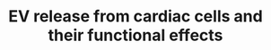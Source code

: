 ---
annotations:
- id: PW:0000004
  parent: regulatory pathway
  type: Pathway Ontology
  value: regulatory pathway
authors:
- Khanspers
- Susan
- MaintBot
- AlexanderPico
- Marvin M2
description: 'Summary of reported EV release from cardiac cells in culture and their
  functional effects. EV release has been reported in numerous cell lines and primary
  cultures, both at baseline and in response to stimuli. Transfer of EVs between cell
  types has been demonstrated as well as delivery of cargo.  Note that this pathway
  represents a review of multiple studies in multiple organisms. This pathway displays
  the human orthologs.  HUVEC: human aortic endothelial cell  HMEC-1: human microvascular
  endothelial cell  HASMC: human aortic smooth muscle cell  NRVM: neonatal rat ventricular
  myocyte.   Adapted from Danielson KM, Das S. Extracellular Vesicles in Heart Disease:
  Excitement for the Future? Exosomes Microvesicles, 2014. http://www.ncbi.nlm.nih.gov/pubmed/25429310'
last-edited: 2019-09-17
ndex: 94d64fa2-8b66-11eb-9e72-0ac135e8bacf
organisms:
- Homo sapiens
redirect_from:
- /index.php/Pathway:WP3297
- /instance/WP3297
revision: null
schema-jsonld:
- '@context': https://schema.org/
  '@id': https://wikipathways.github.io/pathways/WP3297.html
  '@type': Dataset
  creator:
    '@type': Organization
    name: WikiPathways
  description: 'Summary of reported EV release from cardiac cells in culture and their
    functional effects. EV release has been reported in numerous cell lines and primary
    cultures, both at baseline and in response to stimuli. Transfer of EVs between
    cell types has been demonstrated as well as delivery of cargo.  Note that this
    pathway represents a review of multiple studies in multiple organisms. This pathway
    displays the human orthologs.  HUVEC: human aortic endothelial cell  HMEC-1: human
    microvascular endothelial cell  HASMC: human aortic smooth muscle cell  NRVM:
    neonatal rat ventricular myocyte.   Adapted from Danielson KM, Das S. Extracellular
    Vesicles in Heart Disease: Excitement for the Future? Exosomes Microvesicles,
    2014. http://www.ncbi.nlm.nih.gov/pubmed/25429310'
  keywords:
  - C-Myb
  - CXCL12
  - ERBB4
  - Ethanol
  - Homocysteine
  - KLF2
  - MIR126
  - MIR143
  - MIR146A
  - MIR150
  - Ox-LDL
  - Prolactin
  - RGS16
  - TNFalpha
  - hsa-miR-145-5p
  - hsa-miR-146a-5p
  - mRNA
  license: CC0
  name: EV release from cardiac cells and their functional effects
seo: CreativeWork
title: EV release from cardiac cells and their functional effects
wpid: WP3297
---
